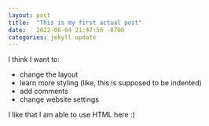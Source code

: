 ```yaml
---
layout: post
title:  "This is my first actual post"
date:   2022-06-04 21:47:56 -0700
categories: jekyll update
---
```

I think I want to:
<ul>
<li> change the layout</li>
    <li>learn more styling (like, this is supposed to be indented)</li>
<li>add comments</li>
<li>change website settings</li>

</ul>

I like that I am able to use HTML here :)